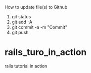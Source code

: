 How to update file(s) to Github
1. git status
2. git add -A
3. git commit -a -m "Commit" 
4. git push


# rails_turo_in_action
rails tutorial in action
